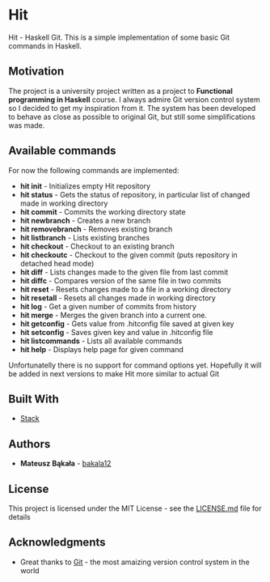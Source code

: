 # Hit

Hit - Haskell Git. This is a simple implementation of some basic Git commands in Haskell.

## Motivation
The project is a university project written as a project to **Functional programming in Haskell** course.
I always admire Git version control system so I decided to get my inspiration from it. The system has been
developed to behave as close as possible to original Git, but still some simplifications was made.

## Available commands
For now the following commands are implemented:
- **hit init** - Initializes empty Hit repository
- **hit status** - Gets the status of repository, in particular list of changed made in working directory
- **hit commit** - Commits the working directory state
- **hit newbranch** - Creates a new branch
- **hit removebranch** - Removes existing branch
- **hit listbranch** - Lists existing branches
- **hit checkout** - Checkout to an existing branch
- **hit checkoutc** - Checkout to the given commit (puts repository in detached head mode)
- **hit diff** - Lists changes made to the given file from last commit
- **hit diffc** - Compares version of the same file in two commits
- **hit reset** - Resets changes made to a file in a working directory
- **hit resetall** - Resets all changes made in working directory
- **hit log** - Get a given number of commits from history
- **hit merge** - Merges the given branch into a current one.
- **hit getconfig** - Gets value from .hitconfig file saved at given key
- **hit setconfig** - Saves given key and value in .hitconfig file
- **hit listcommands** - Lists all available commands
- **hit help** - Displays help page for given command

Unfortunatelly there is no support for command options yet. Hopefully it will be added in next versions to make Hit more similar to actual Git 

## Built With

* [Stack](https://github.com/commercialhaskell/stack)

## Authors

* **Mateusz Bąkała** - [bakala12](https://github.com/bakala12)

## License

This project is licensed under the MIT License - see the [LICENSE.md](LICENSE.md) file for details

## Acknowledgments

* Great thanks to [Git](https://github.com/git/git) - the most amaizing version control system in the world